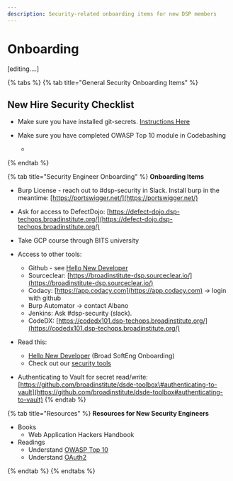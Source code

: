 ```yaml
---
description: Security-related onboarding items for new DSP members
---
```


# Onboarding

\[editing....\]

{% tabs %}
{% tab title="General Security Onboarding Items" %}


## New Hire Security Checklist

* Make sure you have installed git-secrets. [Instructions Here](https://github.com/broadinstitute/security-kb-gitbook/tree/a5348cc55c991761e37fc28083529f37b733ac4a/security-kb-gitbook/security_platform_categories/security_git.md#how-do-i-verify-git-secrets-works-on-my-machine)
* Make sure you have completed OWASP Top 10 module in Codebashing

  -
{% endtab %}

{% tab title="Security Engineer Onboarding" %}
**Onboarding Items**

* Burp License - reach out to \#dsp-security in Slack. Install burp in the meantime: [https://portswigger.net/](https://portswigger.net/)

* Ask for access to DefectDojo: [https://defect-dojo.dsp-techops.broadinstitute.org/](https://defect-dojo.dsp-techops.broadinstitute.org/)

* Take GCP course through BITS university

* Access to other tools:
	* Github - see [Hello New Developer](https://broadinstitute.atlassian.net/wiki/spaces/GAWB/pages/68518231/Hello+new+developer)
	* Sourceclear: [https://broadinstitute-dsp.sourceclear.io/](https://broadinstitute-dsp.sourceclear.io/)
	* Codacy: [https://app.codacy.com](https://app.codacy.com) -&gt; login with github
	* Burp Automator -&gt; contact Albano
	* Jenkins: Ask \#dsp-security \(slack\).
	* CodeDX: [https://codedx101.dsp-techops.broadinstitute.org/](https://codedx101.dsp-techops.broadinstitute.org/)

* Read this:
  * [Hello New Developer](https://broadinstitute.atlassian.net/wiki/spaces/GAWB/pages/68518231/Hello+new+developer) (Broad SoftEng Onboarding)
  * Check out our [security tools](../appsec-team-internal/appsec-team-internal/security-tools.md)

* Authenticating to Vault for secret read/write: [https://github.com/broadinstitute/dsde-toolbox\#authenticating-to-vault](https://github.com/broadinstitute/dsde-toolbox#authenticating-to-vault)
{% endtab %}

{% tab title="Resources" %}
**Resources for New Security Engineers**
* Books
	* Web Application Hackers Handbook
* Readings
  	* Understand [OWASP Top 10](https://www.owasp.org/index.php/Category:OWASP_Top_Ten_Project)
  	* Understand [OAuth2](http://www.bubblecode.net/en/2016/01/22/understanding-oauth2/)

{% endtab %}
{% endtabs %}
